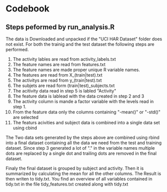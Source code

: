 # Codebook

## Steps peformed by run_analysis.R

The data is Downloaded and unpacked if the "UCI HAR Dataset" folder does not exist.
For both the trainig and the test dataset the following steps are performed.

1. The activity lables are read from activity_labels.txt
2. The feature names are read from features.txt
3.  The feature names are made proper unique R variable names.
4. The features are read from X_(train|test).txt
5. The activitys are read from y_(train|test).txt
6. The subjets are read form (train|test)_subjects.txt
7. The acitivity data read in step 5 is labled "Activity"
8. The feature data is lablead with the data created in step 2 and 3
9. The activity column is mande a factor variable with the levels read in step 1.
10. From the feature data only the columns containing "-mean()" or "-std()" are selected
11. The featurs acivities and subject data is combined into a single data set using cbind

The Two data sets generated by the steps above are combined using rbind into a final dataset containing all the data we need from the test and training dataset.
Since step 3 generated a lot of "." in the variable names multiple dots are replaced by a single dot and trailing dots are removed in the final dataset.

Finaly the final dataset is grouped by subject and activity. Then it is summarized by calculating the mean for all the other columns.
The Result is then writen to tidy.txt.
You find an overview of all variables contained in tidy.txt in the file tidy_features.txt created along with tidy.txt



